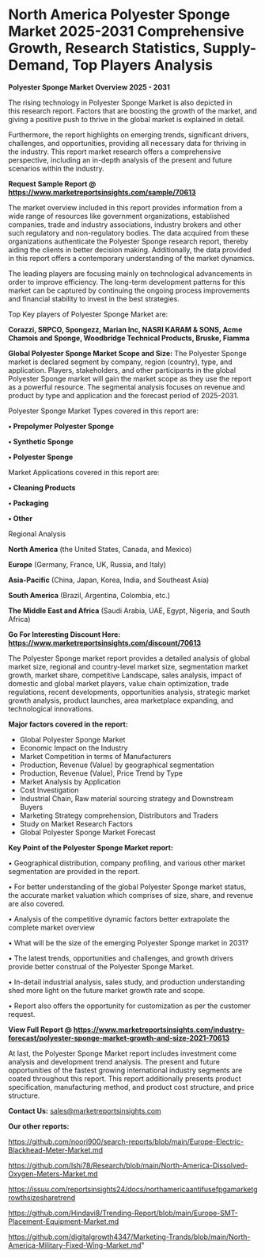 # North America Polyester Sponge Market 2025-2031 Comprehensive Growth, Research Statistics, Supply-Demand,  Top Players Analysis

<Strong> Polyester Sponge Market Overview 2025 - 2031</strong>

The rising technology in Polyester Sponge Market is also depicted in this research report. Factors that are boosting the growth of the market, and giving a positive push to thrive in the global market is explained in detail.

Furthermore, the report highlights on emerging trends, significant drivers, challenges, and opportunities, providing all necessary data for thriving in the industry. This report market research offers a comprehensive perspective, including an in-depth analysis of the present and future scenarios within the industry.

<strong>Request Sample Report @ <a href=https://www.marketreportsinsights.com/sample/70613>https://www.marketreportsinsights.com/sample/70613</a></strong>

The market overview included in this report provides information from a wide range of resources like government organizations, established companies, trade and industry associations, industry brokers and other such regulatory and non-regulatory bodies. The data acquired from these organizations authenticate the Polyester Sponge research report, thereby aiding the clients in better decision making. Additionally, the data provided in this report offers a contemporary understanding of the market dynamics.

The leading players are focusing mainly on technological advancements in order to improve efficiency. The long-term development patterns for this market can be captured by continuing the ongoing process improvements and financial stability to invest in the best strategies.

Top Key players of Polyester Sponge Market are:

<strong>Corazzi, SRPCO, Spongezz, Marian Inc, NASRI KARAM & SONS, Acme Chamois and Sponge, Woodbridge Technical Products, Bruske, Fiamma</strong>

<strong><b>Global Polyester Sponge Market Scope and Size:</b></strong>
The Polyester Sponge market is declared segment by company, region (country), type, and application. Players, stakeholders, and other participants in the global Polyester Sponge market will gain the market scope as they use the report as a powerful resource. The segmental analysis focuses on revenue and product by type and application and the forecast period of 2025-2031.

Polyester Sponge Market Types covered in this report are:

<strong>• Prepolymer Polyester Sponge

• Synthetic Sponge

• Polyester Sponge</strong>

Market Applications covered in this report are:

<strong>• Cleaning Products

• Packaging

• Other</strong> 

Regional Analysis

<strong>North America</strong> (the United States, Canada, and Mexico)

<strong>Europe</strong> (Germany, France, UK, Russia, and Italy)

<strong>Asia-Pacific</strong> (China, Japan, Korea, India, and Southeast Asia)

<strong>South America</strong> (Brazil, Argentina, Colombia, etc.)

<strong>The Middle East and Africa</strong> (Saudi Arabia, UAE, Egypt, Nigeria, and South Africa)

<strong>Go For Interesting Discount Here: <a href=https://www.marketreportsinsights.com/discount/70613>https://www.marketreportsinsights.com/discount/70613</a></strong>

The Polyester Sponge market report provides a detailed analysis of global market size, regional and country-level market size, segmentation market growth, market share, competitive Landscape, sales analysis, impact of domestic and global market players, value chain optimization, trade regulations, recent developments, opportunities analysis, strategic market growth analysis, product launches, area marketplace expanding, and technological innovations.

<strong><b>Major factors covered in the report:</b></strong>
<ul>
  <li>Global Polyester Sponge Market </li>
  <li>Economic Impact on the Industry</li>
  <li>Market Competition in terms of Manufacturers</li>
  <li>Production, Revenue (Value) by geographical segmentation</li>
  <li>Production, Revenue (Value), Price Trend by Type</li>
  <li>Market Analysis by Application</li>
  <li>Cost Investigation</li>
  <li>Industrial Chain, Raw material sourcing strategy and Downstream Buyers</li>
  <li>Marketing Strategy comprehension, Distributors and Traders</li>
  <li>Study on Market Research Factors</li>
  <li>Global Polyester Sponge Market Forecast</li>
</ul>

<strong><b>Key Point of the Polyester Sponge Market report:</b></strong>

• Geographical distribution, company profiling, and various other market segmentation are provided in the report.

• For better understanding of the global Polyester Sponge market status, the accurate market valuation which comprises of size, share, and revenue are also covered.

• Analysis of the competitive dynamic factors better extrapolate the complete market overview

• What will be the size of the emerging Polyester Sponge market in 2031?

• The latest trends, opportunities and challenges, and growth drivers provide better construal of the Polyester Sponge Market.

• In-detail industrial analysis, sales study, and production understanding shed more light on the future market growth rate and scope.

• Report also offers the opportunity for customization as per the customer request.

<strong><b>View Full Report @ <a href=https://www.marketreportsinsights.com/industry-forecast/polyester-sponge-market-growth-and-size-2021-70613>https://www.marketreportsinsights.com/industry-forecast/polyester-sponge-market-growth-and-size-2021-70613</a></b></strong>


At last, the Polyester Sponge Market report includes investment come analysis and development trend analysis. The present and future opportunities of the fastest growing international industry segments are coated throughout this report. This report additionally presents product specification, manufacturing method, and product cost structure, and price structure.

<strong>Contact Us:</strong>
sales@marketreportsinsights.com

<strong>Our other reports:</strong>

<a href=https://github.com/noori900/search-reports/blob/main/Europe-Electric-Blackhead-Meter-Market.md>https://github.com/noori900/search-reports/blob/main/Europe-Electric-Blackhead-Meter-Market.md</a>

<a href=https://github.com/Ishi78/Research/blob/main/North-America-Dissolved-Oxygen-Meters-Market.md>https://github.com/Ishi78/Research/blob/main/North-America-Dissolved-Oxygen-Meters-Market.md</a>

<a href=https://issuu.com/reportsinsights24/docs/northamericaantifusefpgamarketgrowthsizesharetrend>https://issuu.com/reportsinsights24/docs/northamericaantifusefpgamarketgrowthsizesharetrend</a>

<a href=https://github.com/Hindavi8/Trending-Report/blob/main/Europe-SMT-Placement-Equipment-Market.md>https://github.com/Hindavi8/Trending-Report/blob/main/Europe-SMT-Placement-Equipment-Market.md</a>

<a href=https://github.com/digitalgrowth4347/Marketing-Trands/blob/main/North-America-Military-Fixed-Wing-Market.md>https://github.com/digitalgrowth4347/Marketing-Trands/blob/main/North-America-Military-Fixed-Wing-Market.md</a>"

